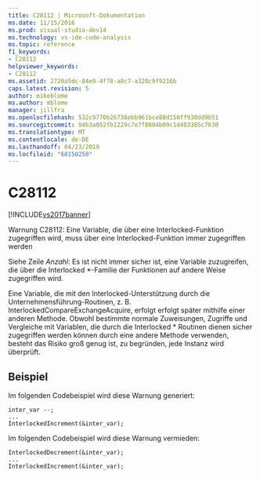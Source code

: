 ```yaml
---
title: C28112 | Microsoft-Dokumentation
ms.date: 11/15/2016
ms.prod: visual-studio-dev14
ms.technology: vs-ide-code-analysis
ms.topic: reference
f1_keywords:
- C28112
helpviewer_keywords:
- C28112
ms.assetid: 2720a5dc-84e9-4f78-a8c7-a320c9f9216b
caps.latest.revision: 5
author: mikeblome
ms.author: mblome
manager: jillfra
ms.openlocfilehash: 532c9770b26738ebb961bce88d150ff930dd9b51
ms.sourcegitcommit: 94b3a052fb1229c7e7f8804b09c1d403385c7630
ms.translationtype: MT
ms.contentlocale: de-DE
ms.lasthandoff: 04/23/2019
ms.locfileid: "68150250"
---
```

# <a name="c28112"></a>C28112
[!INCLUDE[vs2017banner](../includes/vs2017banner.md)]

Warnung C28112: Eine Variable, die über eine Interlocked-Funktion zugegriffen wird, muss über eine Interlocked-Funktion immer zugegriffen werden  
  
 Siehe Zeile *Anzahl*: Es ist nicht immer sicher ist, eine Variable zuzugreifen, die über die Interlocked *-Familie der Funktionen auf andere Weise zugegriffen wird.  
  
 Eine Variable, die mit den Interlocked-Unterstützung durch die Unternehmensführung-Routinen, z. B. InterlockedCompareExchangeAcquire, erfolgt erfolgt später mithilfe einer anderen Methode. Obwohl bestimmte normale Zuweisungen, Zugriffe und Vergleiche mit Variablen, die durch die Interlocked * Routinen dienen sicher zugegriffen werden können durch eine andere Methode verwenden, besteht das Risiko groß genug ist, zu begründen, jede Instanz wird überprüft.  
  
## <a name="example"></a>Beispiel  
 Im folgenden Codebeispiel wird diese Warnung generiert:  
  
```  
inter_var --;  
...  
InterlockedIncrement(&inter_var);  
```  
  
 Im folgenden Codebeispiel wird diese Warnung vermieden:  
  
```  
InterlockedDecrement(&inter_var);  
...  
InterlockedIncrement(&inter_var);  
```
